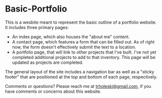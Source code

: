 # Basic-Portfolio

This is a wesbite meant to represent the basic outline of a portfolio website.
It includes three primary pages:
- An index page, which also houses the "about me" content.
- A contact page, which features a form that can be filled out.  As of right now, the form doesn't effectively submit the text to a location.
- A portfolio page, that will link to other projects that I've built.  I've not yet completed additional projects to add to that inventory.  This page will be updated as projects are completed.

The general layout of the site includes a navigation bar as well as a "sticky footer" that are positioned at the top and bottom of each page, respectively.

Comments or questions?
Please reach me at trholeski@gmail.com, if you have comments or concerns about this website.
